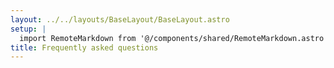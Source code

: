 ```yaml
---
layout: ../../layouts/BaseLayout/BaseLayout.astro
setup: |
  import RemoteMarkdown from '@/components/shared/RemoteMarkdown.astro';
title: Frequently asked questions
---
```


<RemoteMarkdown url="https://raw.githubusercontent.com/hfg-gmuend/openmoji/master/FAQ.md"/>